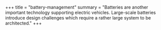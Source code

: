 +++
title = "battery-management"
summary = "Batteries are another important technology supporting electric vehicles. Large-scale batteries introduce design challenges which require a rather large system to be architected."
+++
